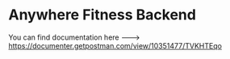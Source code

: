 # Anywhere Fitness Backend # 

You can find documentation here ---> https://documenter.getpostman.com/view/10351477/TVKHTEqo






